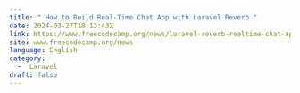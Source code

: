 ```yaml
---
title: " How to Build Real-Time Chat App with Laravel Reverb "
date: 2024-03-27T18:13:43Z
link: https://www.freecodecamp.org/news/laravel-reverb-realtime-chat-app/?utm_medium=RSS&utm_source=news.12bit.vn
site: www.freecodecamp.org/news
language: English
category:
  -  Laravel 
draft: false
---
```

